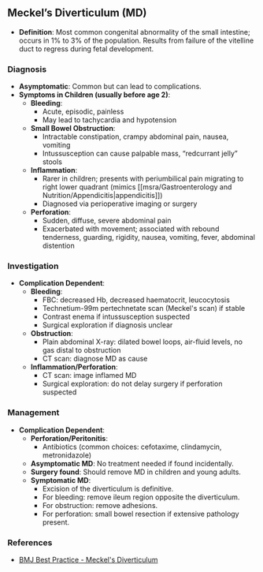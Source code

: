 ## Meckel’s Diverticulum (MD)

- **Definition**: Most common congenital abnormality of the small intestine; occurs in 1% to 3% of the population. Results from failure of the vitelline duct to regress during fetal development.

### Diagnosis

- **Asymptomatic**: Common but can lead to complications.
- **Symptoms in Children (usually before age 2)**:
  - **Bleeding**: 
    - Acute, episodic, painless
    - May lead to tachycardia and hypotension
  - **Small Bowel Obstruction**: 
    - Intractable constipation, crampy abdominal pain, nausea, vomiting
    - Intussusception can cause palpable mass, “redcurrant jelly” stools
  - **Inflammation**: 
    - Rarer in children; presents with periumbilical pain migrating to right lower quadrant (mimics [[msra/Gastroenterology and Nutrition/Appendicitis|appendicitis]])
    - Diagnosed via perioperative imaging or surgery
  - **Perforation**: 
    - Sudden, diffuse, severe abdominal pain
    - Exacerbated with movement; associated with rebound tenderness, guarding, rigidity, nausea, vomiting, fever, abdominal distention

### Investigation

- **Complication Dependent**:
  - **Bleeding**:
    - FBC: decreased Hb, decreased haematocrit, leucocytosis
    - Technetium-99m pertechnetate scan (Meckel's scan) if stable
    - Contrast enema if intussusception suspected
    - Surgical exploration if diagnosis unclear
  - **Obstruction**:
    - Plain abdominal X-ray: dilated bowel loops, air-fluid levels, no gas distal to obstruction
    - CT scan: diagnose MD as cause
  - **Inflammation/Perforation**:
    - CT scan: image inflamed MD
    - Surgical exploration: do not delay surgery if perforation suspected

### Management

- **Complication Dependent**:
  - **Perforation/Peritonitis**: 
    - Antibiotics (common choices: cefotaxime, clindamycin, metronidazole)
  - **Asymptomatic MD**: No treatment needed if found incidentally.
  - **Surgery found**: Should remove MD in children and young adults.
  - **Symptomatic MD**: 
    - Excision of the diverticulum is definitive.
    - For bleeding: remove ileum region opposite the diverticulum.
    - For obstruction: remove adhesions.
    - For perforation: small bowel resection if extensive pathology present.

### References

- [BMJ Best Practice - Meckel's Diverticulum](https://bestpractice.bmj.com/topics/en-gb/804/pdf/804.pdf)